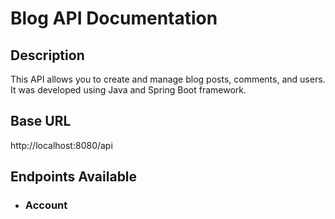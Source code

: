 # Blog API Documentation #

## Description ##
This API allows you to create and manage blog posts, comments, and users. It was developed using Java and Spring Boot framework.

## Base URL ##
http://localhost:8080/api

## Endpoints Available ##

* ### Account ###